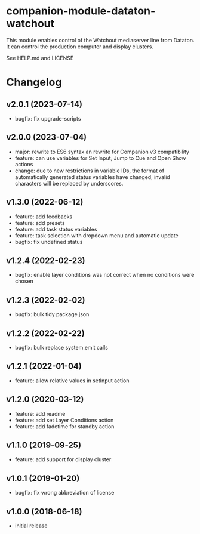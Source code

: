 # companion-module-dataton-watchout

This module enables control of the Watchout mediaserver line from Dataton.
It can control the production computer and display clusters.

See HELP.md and LICENSE

# Changelog

## v2.0.1 (2023-07-14)

* bugfix: fix upgrade-scripts

## v2.0.0 (2023-07-04)

* major: rewrite to ES6 syntax an rewrite for Companion v3 compatibility
* feature: can use variables for Set Input, Jump to Cue and Open Show actions
* change: due to new restrictions in variable IDs, the format of automatically generated status variables have changed, invalid characters will be replaced by underscores.

## v1.3.0 (2022-06-12)

* feature: add feedbacks
* feature: add presets
* feature: add task status variables
* feature: task selection with dropdown menu and automatic update
* bugfix: fix undefined status

## v1.2.4 (2022-02-23)

* bugfix: enable layer conditions was not correct when no conditions were chosen
  
## v1.2.3 (2022-02-02)

* bugfix: bulk tidy package.json
  
## v1.2.2 (2022-02-22)

* bugfix: bulk replace system.emit calls

## v1.2.1 (2022-01-04)

* feature: allow relative values in setInput action

## v1.2.0 (2020-03-12)

* feature: add readme
* feature: add set Layer Conditions action
* feature: add fadetime for standby action

## v1.1.0 (2019-09-25)

* feature: add support for display cluster

## v1.0.1 (2019-01-20)

* bugfix: fix wrong abbreviation of license

## v1.0.0 (2018-06-18)

* initial release